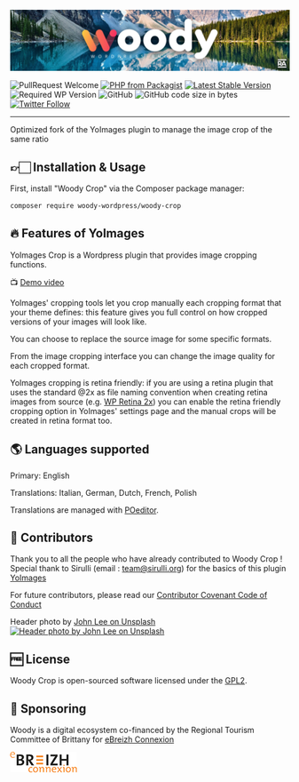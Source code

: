 ![Woody](woody_github_banner.jpg)

![PullRequest Welcome](https://img.shields.io/badge/PR-welcome-brightgreen.svg?style=flat-square)
[![PHP from Packagist](https://img.shields.io/packagist/php-v/woody-wordpress/woody-crop.svg?style=flat-square)](https://php.net/releases/)
[![Latest Stable Version](https://img.shields.io/packagist/v/woody-wordpress/woody-crop.svg?style=flat-square)](https://packagist.org/packages/woody-wordpress/woody-crop)
![Required WP Version](https://img.shields.io/badge/wordpress->=4.8-blue.svg?style=flat-square)
![GitHub](https://img.shields.io/github/license/woody-wordpress/woody-crop.svg?style=flat-square)
![GitHub code size in bytes](https://img.shields.io/github/languages/code-size/woody-wordpress/woody-crop.svg?style=flat-square&color=lightgrey)
[![Twitter Follow](https://img.shields.io/twitter/follow/raccourciagency.svg?label=Twitter&style=social)](https://twitter.com/raccourciagency)

* * *

Optimized fork of the YoImages plugin to manage the image crop of the same ratio

## 👉🏻 Installation & Usage

First, install "Woody Crop" via the Composer package manager:
```bash
composer require woody-wordpress/woody-crop
```

## 🔥 Features of YoImages

YoImages Crop is a Wordpress plugin that provides image cropping functions.

📺 [Demo video](https://www.youtube.com/watch?v=nGkn7A8gA6M)

YoImages' cropping tools let you crop manually each cropping format that your theme defines: this feature gives you full control on how cropped versions of your images will look like.

You can choose to replace the source image for some specific formats.

From the image cropping interface you can change the image quality for each cropped format.

YoImages cropping is retina friendly: if you are using a retina plugin that uses the standard @2x as file naming convention when creating retina images from source (e.g. [WP Retina 2x](https://wordpress.org/plugins/wp-retina-2x/ "")) you can enable the retina friendly cropping option in YoImages' settings page and the manual crops will be created in retina format too.

## 🌎 Languages supported

Primary: English

Translations: Italian, German, Dutch, French, Polish

Translations are managed with [POeditor](https://poeditor.com/projects/view?id=25799).

## 👏 Contributors

Thank you to all the people who have already contributed to Woody Crop !
Special thank to Sirulli (email : team@sirulli.org) for the basics of this plugin
[YoImages](https://github.com/sirulli/yoimages)

For future contributors, please read our [Contributor Covenant Code of Conduct](CODE_OF_CONDUCT.md)

Header photo by [John Lee on Unsplash](https://unsplash.com/@john_artifexfilms?utm_medium=referral&utm_campaign=photographer-credit&utm_content=creditBadge)<br/>
[![Header photo by John Lee on Unsplash](https://img.shields.io/badge/John%20Lee-black.svg?style=flat-square&logo=unsplash&logoWidth=10)](https://unsplash.com/@john_artifexfilms?utm_medium=referral&utm_campaign=photographer-credit&utm_content=creditBadge)

## 🆓 License

Woody Crop is open-sourced software licensed under the [GPL2](LICENSE).

## 💝 Sponsoring

Woody is a digital ecosystem co-financed by the Regional Tourism Committee of Brittany for [eBreizh Connexion](http://www.ebreizhconnexion.bzh)

![eBreizh Connexion](logo_ebreizh_connexion.png)
